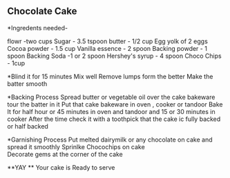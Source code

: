 ## Chocolate Cake ##  
*Ingredents needed-

flowr -two cups 
Sugar - 3.5 tspoon
butter - 1/2 cup 
Egg yolk of 2 eggs
Cocoa powder - 1.5 cup
Vanilla essence - 2 spoon 
Backing powder - 1 spoon
Backing Soda -1 or 2 spoon
Hershey's syrup - 4 spoon
Choco Chips - 1cup

*Blind it for 15 minutes
Mix well
Remove lumps form the better 
Make the  batter smooth

*Backing Process
Spread butter or vegetable oil over the cake bakeware
tour the batter in it 
Put that cake bakeware in oven , cooker or tandoor
Bake It for half hour or 45 minutes in oven and tandoor 
and 15 or 30 minutes in cooker
After  the time check it with a toothpick that the cake ic fully backed or half backed

*Garnishing Process 
Put melted dairymilk or any chocolate  on cake  and spread it smoothly 
Sprinlke Chocochips  on cake  
Decorate gems at the corner of the cake

**YAY ** Your cake is Ready to serve
